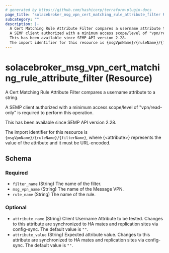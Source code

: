 ```yaml
---
# generated by https://github.com/hashicorp/terraform-plugin-docs
page_title: "solacebroker_msg_vpn_cert_matching_rule_attribute_filter Resource - solacebroker"
subcategory: ""
description: |-
  A Cert Matching Rule Attribute Filter compares a username attribute to a string.
  A SEMP client authorized with a minimum access scope/level of "vpn/read-only" is required to perform this operation.
  This has been available since SEMP API version 2.28.
  The import identifier for this resource is {msgVpnName}/{ruleName}/{filterName}, where {&lt;attribute&gt;} represents the value of the attribute and it must be URL-encoded.
---
```


# solacebroker_msg_vpn_cert_matching_rule_attribute_filter (Resource)

A Cert Matching Rule Attribute Filter compares a username attribute to a string.



A SEMP client authorized with a minimum access scope/level of "vpn/read-only" is required to perform this operation.

This has been available since SEMP API version 2.28.

The import identifier for this resource is `{msgVpnName}/{ruleName}/{filterName}`, where {&lt;attribute&gt;} represents the value of the attribute and it must be URL-encoded.



<!-- schema generated by tfplugindocs -->
## Schema

### Required

- `filter_name` (String) The name of the filter.
- `msg_vpn_name` (String) The name of the Message VPN.
- `rule_name` (String) The name of the rule.

### Optional

- `attribute_name` (String) Client Username Attribute to be tested. Changes to this attribute are synchronized to HA mates and replication sites via config-sync. The default value is `""`.
- `attribute_value` (String) Expected attribute value. Changes to this attribute are synchronized to HA mates and replication sites via config-sync. The default value is `""`.
